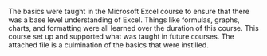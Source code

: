The basics were taught in the Microsoft Excel course to ensure that there was a base level understanding of Excel. Things like formulas, graphs, charts, and formatting were all learned over the duration of this course. This course set up and supported what was taught in future courses. The attached file is a culmination of the basics that were instilled.
